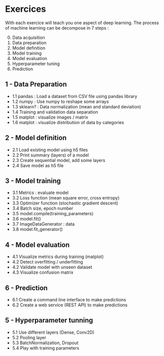 # Exercices

With each exercice will teach you one aspect of deep learning.
The process of machine learning can be decompose in 7 steps :

0. Data acquisition
1. Data preparation
2. Model definition
3. Model training
4. Model evaluation
5. Hyperparameter tuning
6. Prediction

## 1 - Data Preparation

- 1.1 pandas : Load a dataset from CSV file using pandas library
- 1.2 numpy : Use numpy to reshape some arrays
- 1.3 sklearn? : Data normalization (mean and standard deviation)
- 1.4 Training and validation data separation
- 1.5 matplot : visualize images / matrix
- 1.6 matplot : visualize distribution of data by categories 

## 2 - Model definition

- 2.1 Load existing model using h5 files
- 2.2 Print summary (layers) of a model
- 2.3 Create sequential model, add some layers
- 2.4 Save model as h5 file

## 3 - Model training

- 3.1 Metrics : evaluate model
- 3.2 Loss function (mean square error, cross entropy)
- 3.3 Optimizer function (stochastic gradient descent)
- 3.4 Batch size, epoch number
- 3.5 model.compile(training_parameters)
- 3.6 model.fit()
- 3.7 ImageDataGenerator : data
- 3.8 model.fit_generator()

## 4 - Model evaluation

- 4.1 Visualize metrics during training (matplot)
- 4.2 Detect overfitting / underfitting
- 4.2 Validate model with unseen dataset
- 4.3 Visualize confusion matrix

## 6 - Prediction

- 6.1 Create a command line interface to make predictions
- 6.2 Create a web service (REST API) to make predictions

## 5 - Hyperparameter tunning

- 5.1 Use different layers (Dense, Conv2D)
- 5.2 Pooling layer
- 5.3 BatchNormalization, Dropout
- 5.4 Play with training parameters


